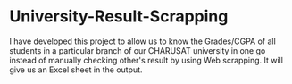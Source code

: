 # University-Result-Scrapping
I have developed this project to allow us to know the Grades/CGPA of all students in a particular branch of our CHARUSAT university in one go instead of manually checking other's result by using Web scrapping. It will give us an Excel sheet in the output.
